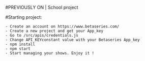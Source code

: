 #PREVIOUSLY ON | School project

#Starting project:

    - Create an account on https://www.betaseries.com/
    - Create a new project and get your App_key
    - Go to /src/apis/credentials.js
    - Change API_KEYconstant value with your Betaseries App_key
    - npm install
    - npm start 
    - Start managing your shows. Enjoy it !
